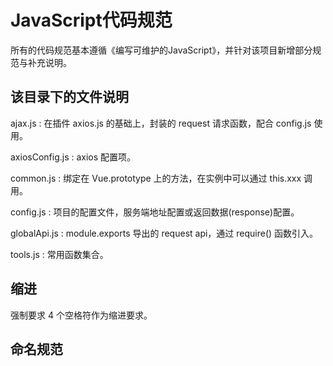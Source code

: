# JavaScript代码规范

所有的代码规范基本遵循《编写可维护的JavaScript》，并针对该项目新增部分规范与补充说明。

## 该目录下的文件说明

ajax.js : 在插件 axios.js 的基础上，封装的 request 请求函数，配合 config.js 使用。

axiosConfig.js : axios 配置项。

common.js : 绑定在 Vue.prototype 上的方法，在实例中可以通过 this.xxx 调用。

config.js : 项目的配置文件，服务端地址配置或返回数据(response)配置。

globalApi.js : module.exports 导出的 request api，通过 require() 函数引入。

tools.js : 常用函数集合。

## 缩进

强制要求 4 个空格符作为缩进要求。

## 命名规范

